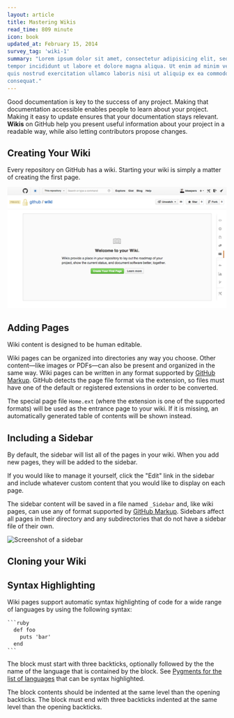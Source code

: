 ```yaml
---
layout: article
title: Mastering Wikis
read_time: 809 minute
icon: book
updated_at: February 15, 2014
survey_tag: 'wiki-1'
summary: "Lorem ipsum dolor sit amet, consectetur adipisicing elit, sed do eiusmod
tempor incididunt ut labore et dolore magna aliqua. Ut enim ad minim veniam,
quis nostrud exercitation ullamco laboris nisi ut aliquip ex ea commodo
consequat."
---
```


Good documentation is key to the success of any project. Making that documentation accessible enables people to learn about your project. Making it easy to update ensures that your documentation stays relevant. **Wikis** on GitHub help you present useful information about your project in a readable way, while also letting contributors propose changes.

## Creating Your Wiki

Every repository on GitHub has a wiki. Starting your wiki is simply a matter of creating the first page.

![Screenshot a starting wiki](wiki-start.png)

## Adding Pages

Wiki content is designed to be human editable.

Wiki pages can be organized into directories any way you choose. Other content—like images or PDFs—can also be present and organized in the same way. Wiki pages can be written in any format supported by [GitHub Markup](http://github.com/github/markup). GitHub detects the page file format via the extension, so files must have one of the default or registered extensions in order to be converted.

The special page file `Home.ext` (where the extension is one of the supported formats) will be used as the entrance page to your wiki. If it is missing, an automatically generated table of contents will be shown instead.

## Including a Sidebar

By default, the sidebar will list all of the pages in your wiki. When you add new pages, they will be added to the sidebar.

If you would like to manage it yourself, click the "Edit" link in the sidebar and include whatever custom content that you would like to display on each page.

The sidebar content will be saved in a file named `_Sidebar` and, like wiki pages, can use any of format supported by [GitHub Markup](http://github.com/github/markup). Sidebars affect all pages in their directory and any subdirectories that do not have a sidebar file of their own.

![Screenshot of a sidebar]()

## Cloning your Wiki

## Syntax Highlighting

Wiki pages support automatic syntax highlighting of code for a wide range of languages by using the following syntax:

    ```ruby
      def foo
        puts 'bar'
      end
    ```

The block must start with three backticks, optionally followed by the the name of the language that is contained by the block. See [Pygments for the list of languages](http://pygments.org/docs/lexers/) that can be syntax highlighted.

The block contents should be indented at the same level than the opening backticks. The block must end with three backticks indented at the same level than the opening backticks.

